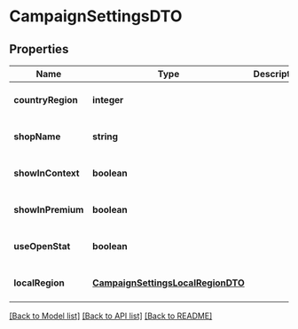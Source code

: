 # CampaignSettingsDTO

## Properties
Name | Type | Description | Notes
------------ | ------------- | ------------- | -------------
**countryRegion** | **integer** |  | [optional] [default to null]
**shopName** | **string** |  | [optional] [default to null]
**showInContext** | **boolean** |  | [optional] [default to null]
**showInPremium** | **boolean** |  | [optional] [default to null]
**useOpenStat** | **boolean** |  | [optional] [default to null]
**localRegion** | [**CampaignSettingsLocalRegionDTO**](CampaignSettingsLocalRegionDTO.md) |  | [optional] [default to null]

[[Back to Model list]](../README.md#documentation-for-models) [[Back to API list]](../README.md#documentation-for-api-endpoints) [[Back to README]](../README.md)


